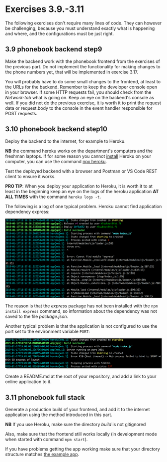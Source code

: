 # Exercises 3.9.-3.11

The following exercises don't require many lines of code. They can however be challenging, because you must understand exactly what is happening and where, and the configurations must be just right.

## 3.9 phonebook backend step9

Make the backend work with the phonebook frontend from the exercises of the previous part. Do not implement the functionality for making changes to the phone numbers yet, that will be implemented in exercise 3.17.

You will probably have to do some small changes to the frontend, at least to the URLs for the backend. Remember to keep the developer console open in your browser. If some HTTP requests fail, you should check from the _Network-tab_ what is going on. Keep an eye on the backend's console as well. If you did not do the previous exercise, it is worth it to print the request data or request.body to the console in the event handler responsible for POST requests.

## 3.10 phonebook backend step10

Deploy the backend to the internet, for example to Heroku.

**NB** the command heroku works on the department's computers and the freshman laptops. If for some reason you cannot [install](https://devcenter.heroku.com/articles/heroku-cli) Heroku on your computer, you can use the command [npx heroku](https://www.npmjs.com/package/heroku).

Test the deployed backend with a browser and Postman or VS Code REST client to ensure it works.

**PRO TIP**: When you deploy your application to Heroku, it is worth it to at least in the beginning keep an eye on the logs of the heroku application **AT ALL TIMES** with the command `heroku logs -t`.

The following is a log of one typical problem. Heroku cannot find application dependency express:

![ex 3.10 terminal screenshot of heroku with error on finding express module](images/ex-3_10.png)

The reason is that the _express_ package has not been installed with the `npm install express` command, so information about the dependency was not saved to the file _package.json_.

Another typical problem is that the application is not configured to use the port set to the environment variable `PORT`:

![ex 3.10 terminal showing error about failing to bind to port](images/ex-3_10b.png)

Create a README.md at the root of your repository, and add a link to your online application to it.

## 3.11 phonebook full stack

Generate a production build of your frontend, and add it to the internet application using the method introduced in this part.

**NB** If you use Heroku, make sure the directory _build_ is not gitignored

Also, make sure that the frontend still works locally (in development mode when started with command `npm start`).

If you have problems getting the app working make sure that your directory structure matches [the example app](https://github.com/fullstack-hy2020/part3-notes-backend/tree/part3-3).
